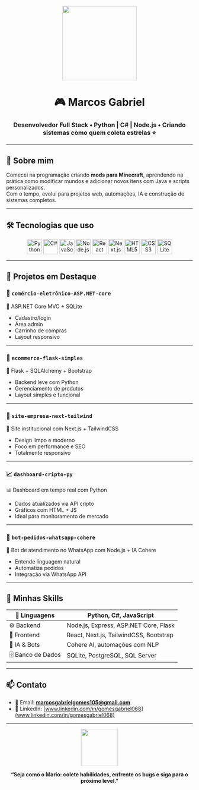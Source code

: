 <p align="center">
  <img src="https://media.giphy.com/media/l0MYt5jPR6QX5pnqM/giphy.gif" width="200" />
</p>

<h1 align="center">🎮 Marcos Gabriel</h1>
<h3 align="center">Desenvolvedor Full Stack • Python | C# | Node.js • Criando sistemas como quem coleta estrelas ⭐</h3>

---

## 🍄 Sobre mim

Comecei na programação criando **mods para Minecraft**, aprendendo na prática como modificar mundos e adicionar novos itens com Java e scripts personalizados.  
Com o tempo, evoluí para projetos web, automações, IA e construção de sistemas completos.


---

## 🛠️ Tecnologias que uso

<p align="center">
  <img src="https://cdn.jsdelivr.net/gh/devicons/devicon/icons/python/python-original.svg" height="40" alt="Python" />
  <img src="https://cdn.jsdelivr.net/gh/devicons/devicon/icons/csharp/csharp-original.svg" height="40" alt="C#" />
  <img src="https://cdn.jsdelivr.net/gh/devicons/devicon/icons/javascript/javascript-original.svg" height="40" alt="JavaScript" />
  <img src="https://cdn.jsdelivr.net/gh/devicons/devicon/icons/nodejs/nodejs-original.svg" height="40" alt="Node.js" />
  <img src="https://cdn.jsdelivr.net/gh/devicons/devicon/icons/react/react-original.svg" height="40" alt="React" />
  <img src="https://cdn.jsdelivr.net/gh/devicons/devicon/icons/nextjs/nextjs-original.svg" height="40" alt="Next.js" />
  <img src="https://cdn.jsdelivr.net/gh/devicons/devicon/icons/html5/html5-original.svg" height="40" alt="HTML5" />
  <img src="https://cdn.jsdelivr.net/gh/devicons/devicon/icons/css3/css3-original.svg" height="40" alt="CSS3" />
  <img src="https://cdn.jsdelivr.net/gh/devicons/devicon/icons/sqlite/sqlite-original.svg" height="40" alt="SQLite" />
</p>

---

## 🧱 Projetos em Destaque

### 🛒 `comércio-eletrônico-ASP.NET-core`
🧩 ASP.NET Core MVC + SQLite  
- Cadastro/login  
- Área admin  
- Carrinho de compras  
- Layout responsivo  

---

### 🧪 `ecommerce-flask-simples`
🧪 Flask + SQLAlchemy + Bootstrap  
- Backend leve com Python  
- Gerenciamento de produtos  
- Layout simples e funcional  

---

### 🏢 `site-empresa-next-tailwind`
🏢 Site institucional com Next.js + TailwindCSS  
- Design limpo e moderno  
- Foco em performance e SEO  
- Totalmente responsivo

---

### 📈 `dashboard-cripto-py`
📊 Dashboard em tempo real com Python  
- Dados atualizados via API cripto  
- Gráficos com HTML + JS  
- Ideal para monitoramento de mercado

---

### 🤖 `bot-pedidos-whatsapp-cohere`
🤖 Bot de atendimento no WhatsApp com Node.js + IA Cohere  
- Entende linguagem natural  
- Automatiza pedidos  
- Integração via WhatsApp API  

---

## 🎯 Minhas Skills

| 💬 Linguagens     | Python, C#, JavaScript            |
|------------------|------------------------------------|
| ⚙️ Backend        | Node.js, Express, ASP.NET Core, Flask |
| 🎨 Frontend       | React, Next.js, TailwindCSS, Bootstrap |
| 🧠 IA & Bots      | Cohere AI, automações com NLP      |
| 🗄️ Banco de Dados | SQLite, PostgreSQL, SQL Server     |

---

## 📫 Contato

- 📧 Email: **marcosgabrielgomes105@gmail.com**  
- 💼 LinkedIn: [www.linkedin.com/in/gomesgabriel068](www.linkedin.com/in/gomesgabriel068)  

---

<p align="center">
  <img src="https://media.giphy.com/media/3oriO0OEd9QIDdllqo/giphy.gif" width="100" />
</p>

<p align="center"><b>“Seja como o Mario: colete habilidades, enfrente os bugs e siga para o próximo level.”</b></p>
